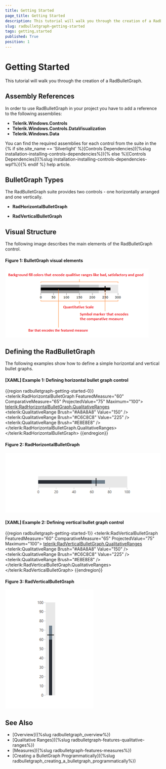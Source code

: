 ```yaml
---
title: Getting Started
page_title: Getting Started
description: This tutorial will walk you through the creation of a RadBulletGraph.
slug: radbulletgraph-getting-started
tags: getting,started
published: True
position: 1
---
```


# Getting Started

This tutorial will walk you through the creation of a RadBulletGraph.

## Assembly References
 
In order to use RadBulletGraph in your project you have to add a reference to the following assemblies:
* __Telerik.Windows.Controls__
* __Telerik.Windows.Controls.DataVisualization__ 
* __Telerik.Windows.Data__

You can find the required assemblies for each control from the suite in the {% if site.site_name == 'Silverlight' %}[Controls Dependencies]({%slug installation-installing-controls-dependencies%}){% else %}[Controls Dependencies]({%slug installation-installing-controls-dependencies-wpf%}){% endif %} help article.

## BulletGraph Types

The RadBulletGraph suite provides two controls - one horizontally arranged and one vertically.

* __RadHorizontalBulletGraph__

* __RadVerticalBulletGraph__

## Visual Structure

The following image describes the main elements of the RadBulletGraph control.

#### __Figure 1: BulletGraph visual elements__
![](images/radbulletgraphelements.png)

## Defining the RadBulletGraph

The following examples show how to define a simple horizontal and vertical bullet graphs.

#### __[XAML] Example 1: Defining horizontal bullet graph control__
{{region radbulletgraph-getting-started-0}}
	<telerik:RadHorizontalBulletGraph FeaturedMeasure="60"
									  ComparativeMeasure="65" 
									  ProjectedValue="75"
									  Maximum="100">
		<telerik:RadHorizontalBulletGraph.QualitativeRanges>
			<telerik:QualitativeRange Brush="#A8A8A8" Value="150" />
			<telerik:QualitativeRange Brush="#C6C8C8" Value="225" />
			<telerik:QualitativeRange Brush="#E8E8E8" />
		</telerik:RadHorizontalBulletGraph.QualitativeRanges>
	</telerik:RadHorizontalBulletGraph>
{{endregion}}

#### __Figure 2: RadHorizontalBulletGraph__
![](images/radbulletgraph_getting_started_0.png)

#### __[XAML] Example 2: Defining vertical bullet graph control__
{{region radbulletgraph-getting-started-1}}
	<telerik:RadVerticalBulletGraph FeaturedMeasure="60" 
									ComparativeMeasure="65" 
									ProjectedValue="75"
									Maximum="100">
		<telerik:RadVerticalBulletGraph.QualitativeRanges>
			<telerik:QualitativeRange Brush="#A8A8A8" Value="150" />
			<telerik:QualitativeRange Brush="#C6C8C8" Value="225" />
			<telerik:QualitativeRange Brush="#E8E8E8" />
		</telerik:RadVerticalBulletGraph.QualitativeRanges>
	</telerik:RadVerticalBulletGraph>
{{endregion}}

#### __Figure 3: RadVerticalBulletGraph__
![](images/radbulletgraph_getting_started_1.png)

## See Also
* [Overview]({%slug radbulletgraph_overview%})
* [Qualitative Ranges]({%slug radbulletgraph-features-qualitative-ranges%})
* [Measures]({%slug radbulletgraph-features-measures%})
* [Creating a BulletGraph Programmatically]({%slug radbulletgraph_creating_a_bulletgraph_programmatically%})
